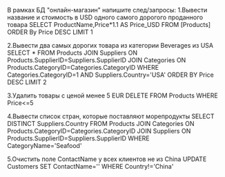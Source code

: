  В рамках БД "онлайн-магазин" напишите след/запросы:
  1.Вывести название и стоимость в USD одного самого дорогого проданного товара
SELECT ProductName,Price*1.1 AS Price_USD
FROM [Products]
ORDER By Price DESC
LIMIT 1
  
  2.Вывести два самых дорогих товара из категории Beverages из USA
SELECT *
FROM Products 
JOIN Suppliers ON Products.SupplierID=Suppliers.SupplierID
JOIN Categories ON Products.CategoryID=Categories.CategoryID
WHERE Categories.CategoryID=1 AND Suppliers.Country='USA'
ORDER BY Price DESC
LIMIT 2

  3.Удалить товары с ценой менее 5 EUR
DELETE FROM Products
WHERE Price<=5

  4.Вывести список стран, которые поставляют морепродукты
SELECT DISTINCT Suppliers.Country
FROM Products
JOIN Categories ON Products.CategoryID=Categories.CategoryID
JOIN Suppliers ON Products.SupplierID=Suppliers.SupplierID
WHERE CategoryName='Seafood'

  5.Очистить поле ContactName у всех клиентов не из China
UPDATE Customers
SET
ContactName=''
WHERE
Country!='China'
